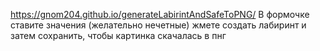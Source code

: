 https://gnom204.github.io/generateLabirintAndSafeToPNG/
В формочке ставите значения (желательно нечетные)
жмете создать лабиринт и затем сохранить, чтобы картинка скачалась в пнг

